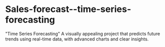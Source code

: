 # Sales-forecast--time-series-forecasting
"Time Series Forecasting" A visually appealing project that predicts future trends using real-time data, with advanced charts and clear insights.
